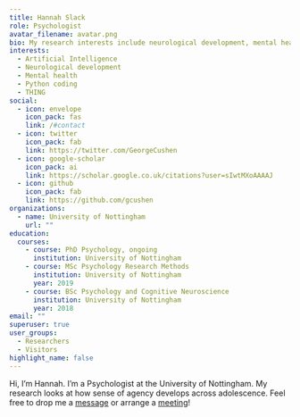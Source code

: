 ```yaml
---
title: Hannah Slack
role: Psychologist
avatar_filename: avatar.png
bio: My research interests include neurological development, mental health and AI.
interests:
  - Artificial Intelligence
  - Neurological development
  - Mental health
  - Python coding
  - THING
social:
  - icon: envelope
    icon_pack: fas
    link: /#contact
  - icon: twitter
    icon_pack: fab
    link: https://twitter.com/GeorgeCushen
  - icon: google-scholar
    icon_pack: ai
    link: https://scholar.google.co.uk/citations?user=sIwtMXoAAAAJ
  - icon: github
    icon_pack: fab
    link: https://github.com/gcushen
organizations:
  - name: University of Nottingham
    url: ""
education:
  courses:
    - course: PhD Psychology, ongoing
      institution: University of Nottingham
    - course: MSc Psychology Research Methods
      institution: University of Nottingham
      year: 2019
    - course: BSc Psychology and Cognitive Neuroscience
      institution: University of Nottingham
      year: 2018
email: ""
superuser: true
user_groups:
  - Researchers
  - Visitors
highlight_name: false
---
```

Hi, I’m Hannah. I’m a Psychologist at the University of Nottingham. My research looks at how sense of agency develops across adolescence. Feel free to drop me a [message](https://hannahslack.wordpress.com/contact/) or arrange a [meeting](https://calendar.x.ai/hannahslack/shortmeeting)!